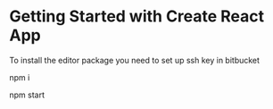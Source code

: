 # Getting Started with Create React App

To install the editor package you need to set up ssh key in bitbucket

npm i


npm start
